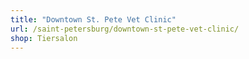 ```yaml
---
title: "Downtown St. Pete Vet Clinic"
url: /saint-petersburg/downtown-st-pete-vet-clinic/
shop: Tiersalon
---
```

